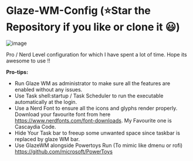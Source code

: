 # Glaze-WM-Config (⭐Star the Repository if you like or clone it 😃)

![image](https://github.com/Ajay-056/Glaze-WM-Config/assets/40629789/df28ef97-8380-44f5-8cbf-6e176b19a355)

Pro / Nerd Level configuration for which I have spent a lot of time. Hope its awesome to use !!

**Pro-tips:** 
- Run Glaze WM as administrator to make sure all the features are enabled without any issues.
- Use Task shell:startup / Task Scheduler to run the executable automatically at the login.
- Use a Nerd Font to ensure all the icons and glyphs render properly. Download your favourite font from here <https://www.nerdfonts.com/font-downloads>. My Favourite one is Cascaydia Code.
- Hide Your Task bar to freeup some unwanted space since taskbar is replaced by glaze WM bar.
- Use GlazeWM alongside Powertoys Run (To mimic like dmenu or rofi) <https://github.com/microsoft/PowerToys>
